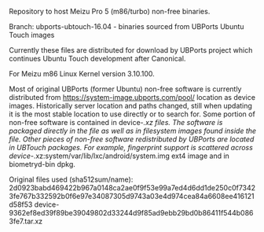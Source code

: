 Repository to host Meizu Pro 5 (m86/turbo) non-free binaries.

Branch:
  ubports-ubtouch-16.04 - binaries sourced from UBPorts Ubuntu Touch images

Currently these files are distributed for download by UBPorts project which continues
Ubuntu Touch development after Canonical.

For Meizu m86 Linux Kernel version 3.10.100.

Most of original UBPorts (former Ubuntu) non-free software is currently distributed
from https://system-image.ubports.com/pool/ location as device images. Historically
server location and paths changed, still when updating it is the most stable
location to use directly or to search for. Some portion of non-free software is
contained in device-*.xz files. The software is packaged directly in
the file as well as in filesystem images found inside the file.
Other pieces of non-free software redistributed by UBPorts are located in
UBTouch packages. For example, fingerprint support is scattered across
device-*.xz:system/var/lib/lxc/android/system.img ext4 image and in biometryd-bin dpkg.

Original files used (sha512sum/name):
2d0923babd469422b967a0148ca2ae0f9f53e99a7ed4d6dd1de250c0f73423fe767b332592b0f6e97e34087305d9743a03e4d974cea84a6608ee416121d58f53  device-9362ef8ed39f89be39049802d33244d9f85ad9ebb29bd0b86411f544b0863fe7.tar.xz